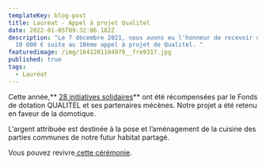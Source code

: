 ```yaml
---
templateKey: blog-post
title: Lauréat - Appel à projet Qualitel
date: 2022-01-05T09:32:06.182Z
description: "Le 7 décembre 2021, nous avons eu l'honneur de recevoir un prix de
  10 000 € suite au 10ème appel à projet de Qualitel. "
featuredimage: /img/1641201104978__fre9317.jpg
published: true
tags:
  - Lauréat
---
```

Cette année,** [28 initiatives solidaires](https://www.qualitel.org/financement-projets/les-laureats/)** ont été récompensées par le Fonds de dotation QUALITEL et ses partenaires mécènes. Notre projet a été retenu en faveur de la domotique.

L'argent attribuée est destinée à la pose et l’aménagement de la cuisine des parties communes de notre futur habitat partagé.

Vous pouvez revivre[ cette cérémonie](https://www.youtube.com/watch?v=JckoiTjTpkg&ab_channel=GroupeQUALITEL).